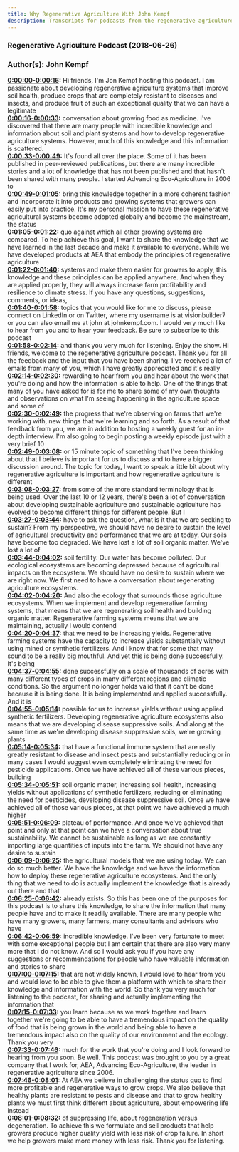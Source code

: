 ```yaml
---
title: Why Regenerative Agriculture With John Kempf
description: Transcripts for podcasts from the regenerative agriculture space. Search and find episodes and timestamps.
---
```


### Regenerative Agriculture Podcast  (2018-06-26)  
### Author(s): John Kempf  

**[0:00:00-0:00:16](https://podcast.vhostevents.com/uncategorized/why-regenerative-agriculture-with-john-kempf/#t=0:00:00):**  Hi friends, I'm Jon Kempf hosting this podcast. I am passionate about developing regenerative  agriculture systems that improve soil health, produce crops that are completely resistant to  diseases and insects, and produce fruit of such an exceptional quality that we can have a legitimate  
**[0:00:16-0:00:33](https://podcast.vhostevents.com/uncategorized/why-regenerative-agriculture-with-john-kempf/#t=0:00:16):**  conversation about growing food as medicine. I've discovered that there are many people with  incredible knowledge and information about soil and plant systems and how to develop regenerative  agriculture systems. However, much of this knowledge and this information is scattered.  
**[0:00:33-0:00:49](https://podcast.vhostevents.com/uncategorized/why-regenerative-agriculture-with-john-kempf/#t=0:00:33):**  It's found all over the place. Some of it has been published in peer-reviewed publications,  but there are many incredible stories and a lot of knowledge that has not been published  and that hasn't been shared with many people. I started Advancing Eco-Agriculture in 2006 to  
**[0:00:49-0:01:05](https://podcast.vhostevents.com/uncategorized/why-regenerative-agriculture-with-john-kempf/#t=0:00:49):**  bring this knowledge together in a more coherent fashion and incorporate it into products and  growing systems that growers can easily put into practice. It's my personal mission to have these  regenerative agricultural systems become adopted globally and become the mainstream, the status  
**[0:01:05-0:01:22](https://podcast.vhostevents.com/uncategorized/why-regenerative-agriculture-with-john-kempf/#t=0:01:05):**  quo against which all other growing systems are compared. To help achieve this goal, I want to  share the knowledge that we have learned in the last decade and make it available to everyone.  While we have developed products at AEA that embody the principles of regenerative agriculture  
**[0:01:22-0:01:40](https://podcast.vhostevents.com/uncategorized/why-regenerative-agriculture-with-john-kempf/#t=0:01:22):**  systems and make them easier for growers to apply, this knowledge and these principles can be applied  anywhere. And when they are applied properly, they will always increase farm profitability and  resilience to climate stress. If you have any questions, suggestions, comments, or ideas,  
**[0:01:40-0:01:58](https://podcast.vhostevents.com/uncategorized/why-regenerative-agriculture-with-john-kempf/#t=0:01:40):**  topics that you would like for me to discuss, please connect on LinkedIn or on Twitter, where  my username is at visionbuilder7 or you can also email me at john at johnkempf.com. I would very  much like to hear from you and to hear your feedback. Be sure to subscribe to this podcast  
**[0:01:58-0:02:14](https://podcast.vhostevents.com/uncategorized/why-regenerative-agriculture-with-john-kempf/#t=0:01:58):**  and thank you very much for listening. Enjoy the show. Hi friends, welcome to the regenerative  agriculture podcast. Thank you for all the feedback and the input that you have been sharing.  I've received a lot of emails from many of you, which I have greatly appreciated and it's really  
**[0:02:14-0:02:30](https://podcast.vhostevents.com/uncategorized/why-regenerative-agriculture-with-john-kempf/#t=0:02:14):**  rewarding to hear from you and hear about the work that you're doing and how the information is able  to help. One of the things that many of you have asked for is for me to share some of my own  thoughts and observations on what I'm seeing happening in the agriculture space and some of  
**[0:02:30-0:02:49](https://podcast.vhostevents.com/uncategorized/why-regenerative-agriculture-with-john-kempf/#t=0:02:30):**  the progress that we're observing on farms that we're working with, new things that we're learning  and so forth. As a result of that feedback from you, we are in addition to hosting a weekly guest  for an in-depth interview. I'm also going to begin posting a weekly episode just with a very brief 10  
**[0:02:49-0:03:08](https://podcast.vhostevents.com/uncategorized/why-regenerative-agriculture-with-john-kempf/#t=0:02:49):**  or 15 minute topic of something that I've been thinking about that I believe is important for us  to discuss and to have a bigger discussion around. The topic for today, I want to speak a little bit  about why regenerative agriculture is important and how regenerative agriculture is different  
**[0:03:08-0:03:27](https://podcast.vhostevents.com/uncategorized/why-regenerative-agriculture-with-john-kempf/#t=0:03:08):**  from some of the more standard terminology that is being used. Over the last 10 or 12 years,  there's been a lot of conversation about developing sustainable agriculture and  sustainable agriculture has evolved to become different things for different people. But I  
**[0:03:27-0:03:44](https://podcast.vhostevents.com/uncategorized/why-regenerative-agriculture-with-john-kempf/#t=0:03:27):**  have to ask the question, what is it that we are seeking to sustain? From my perspective, we should  have no desire to sustain the level of agricultural productivity and performance that we are at today.  Our soils have become too degraded. We have lost a lot of soil organic matter. We've lost a lot of  
**[0:03:44-0:04:02](https://podcast.vhostevents.com/uncategorized/why-regenerative-agriculture-with-john-kempf/#t=0:03:44):**  soil fertility. Our water has become polluted. Our ecological ecosystems are becoming depressed  because of agricultural impacts on the ecosystem. We should have no desire to sustain where we are  right now. We first need to have a conversation about regenerating agriculture ecosystems.  
**[0:04:02-0:04:20](https://podcast.vhostevents.com/uncategorized/why-regenerative-agriculture-with-john-kempf/#t=0:04:02):**  And also the ecology that surrounds those agriculture ecosystems. When we implement and  develop regenerative farming systems, that means that we are regenerating soil health and building  organic matter. Regenerative farming systems means that we are maintaining, actually I would contend  
**[0:04:20-0:04:37](https://podcast.vhostevents.com/uncategorized/why-regenerative-agriculture-with-john-kempf/#t=0:04:20):**  that we need to be increasing yields. Regenerative farming systems have the capacity to increase  yields substantially without using mined or synthetic fertilizers. And I know that for some  that may sound to be a really big mouthful. And yet this is being done successfully. It's being  
**[0:04:37-0:04:55](https://podcast.vhostevents.com/uncategorized/why-regenerative-agriculture-with-john-kempf/#t=0:04:37):**  done successfully on a scale of thousands of acres with many different types of crops in many  different regions and climatic conditions. So the argument no longer holds valid that it can't be  done because it is being done. It is being implemented and applied successfully. And it is  
**[0:04:55-0:05:14](https://podcast.vhostevents.com/uncategorized/why-regenerative-agriculture-with-john-kempf/#t=0:04:55):**  possible for us to increase yields without using applied synthetic fertilizers. Developing  regenerative agriculture ecosystems also means that we are developing disease suppressive soils.  And along at the same time as we're developing disease suppressive soils, we're growing plants  
**[0:05:14-0:05:34](https://podcast.vhostevents.com/uncategorized/why-regenerative-agriculture-with-john-kempf/#t=0:05:14):**  that have a functional immune system that are really greatly resistant to disease and insect  pests and substantially reducing or in many cases I would suggest even completely eliminating the  need for pesticide applications. Once we have achieved all of these various pieces, building  
**[0:05:34-0:05:51](https://podcast.vhostevents.com/uncategorized/why-regenerative-agriculture-with-john-kempf/#t=0:05:34):**  soil organic matter, increasing soil health, increasing yields without applications of synthetic  fertilizers, reducing or eliminating the need for pesticides, developing disease suppressive soil.  Once we have achieved all of those various pieces, at that point we have achieved a much higher  
**[0:05:51-0:06:09](https://podcast.vhostevents.com/uncategorized/why-regenerative-agriculture-with-john-kempf/#t=0:05:51):**  plateau of performance. And once we've achieved that point and only at that point can we have a  conversation about true sustainability. We cannot be sustainable as long as we are constantly  importing large quantities of inputs into the farm. We should not have any desire to sustain  
**[0:06:09-0:06:25](https://podcast.vhostevents.com/uncategorized/why-regenerative-agriculture-with-john-kempf/#t=0:06:09):**  the agricultural models that we are using today. We can do so much better. We have the knowledge  and we have the information how to deploy these regenerative agriculture ecosystems. And the only  thing that we need to do is actually implement the knowledge that is already out there and that  
**[0:06:25-0:06:42](https://podcast.vhostevents.com/uncategorized/why-regenerative-agriculture-with-john-kempf/#t=0:06:25):**  already exists. So this has been one of the purposes for this podcast is to share this  knowledge, to share the information that many people have and to make it readily available.  There are many people who have many growers, many farmers, many consultants and advisors who have  
**[0:06:42-0:06:59](https://podcast.vhostevents.com/uncategorized/why-regenerative-agriculture-with-john-kempf/#t=0:06:42):**  incredible knowledge. I've been very fortunate to meet with some exceptional people but I am certain  that there are also very many more that I do not know. And so I would ask you if you have any  suggestions or recommendations for people who have valuable information and stories to share  
**[0:07:00-0:07:15](https://podcast.vhostevents.com/uncategorized/why-regenerative-agriculture-with-john-kempf/#t=0:07:00):**  that are not widely known, I would love to hear from you and would love to be able to give them  a platform with which to share their knowledge and information with the world. So thank you very  much for listening to the podcast, for sharing and actually implementing the information that  
**[0:07:15-0:07:33](https://podcast.vhostevents.com/uncategorized/why-regenerative-agriculture-with-john-kempf/#t=0:07:15):**  you learn because as we work together and learn together we're going to be able to have a  tremendous impact on the quality of food that is being grown in the world and being able to  have a tremendous impact also on the quality of our environment and the ecology. Thank you very  
**[0:07:33-0:07:46](https://podcast.vhostevents.com/uncategorized/why-regenerative-agriculture-with-john-kempf/#t=0:07:33):**  much for the work that you're doing and I look forward to hearing from you soon. Be well.  This podcast was brought to you by a great company that I work for,  AEA, Advancing Eco-Agriculture, the leader in regenerative agriculture since 2006.  
**[0:07:46-0:08:01](https://podcast.vhostevents.com/uncategorized/why-regenerative-agriculture-with-john-kempf/#t=0:07:46):**  At AEA we believe in challenging the status quo to find more profitable and regenerative ways to  grow crops. We also believe that healthy plants are resistant to pests and disease and that to  grow healthy plants we must first think different about agriculture, about empowering life instead  
**[0:08:01-0:08:32](https://podcast.vhostevents.com/uncategorized/why-regenerative-agriculture-with-john-kempf/#t=0:08:01):**  of suppressing life, about regeneration versus degeneration. To achieve this we formulate and  sell products that help growers produce higher quality yield with less risk of crop failure.  In short we help growers make more money with less risk. Thank you for listening.  